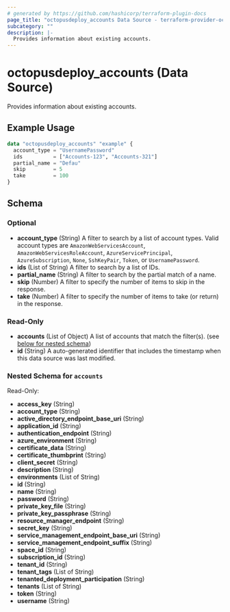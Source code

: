 ```yaml
---
# generated by https://github.com/hashicorp/terraform-plugin-docs
page_title: "octopusdeploy_accounts Data Source - terraform-provider-octopusdeploy"
subcategory: ""
description: |-
  Provides information about existing accounts.
---
```


# octopusdeploy_accounts (Data Source)

Provides information about existing accounts.

## Example Usage

```terraform
data "octopusdeploy_accounts" "example" {
  account_type = "UsernamePassword"
  ids          = ["Accounts-123", "Accounts-321"]
  partial_name = "Defau"
  skip         = 5
  take         = 100
}
```

<!-- schema generated by tfplugindocs -->
## Schema

### Optional

- **account_type** (String) A filter to search by a list of account types.  Valid account types are `AmazonWebServicesAccount`, `AmazonWebServicesRoleAccount`, `AzureServicePrincipal`, `AzureSubscription`, `None`, `SshKeyPair`, `Token`, or `UsernamePassword`.
- **ids** (List of String) A filter to search by a list of IDs.
- **partial_name** (String) A filter to search by the partial match of a name.
- **skip** (Number) A filter to specify the number of items to skip in the response.
- **take** (Number) A filter to specify the number of items to take (or return) in the response.

### Read-Only

- **accounts** (List of Object) A list of accounts that match the filter(s). (see [below for nested schema](#nestedatt--accounts))
- **id** (String) A auto-generated identifier that includes the timestamp when this data source was last modified.

<a id="nestedatt--accounts"></a>
### Nested Schema for `accounts`

Read-Only:

- **access_key** (String)
- **account_type** (String)
- **active_directory_endpoint_base_uri** (String)
- **application_id** (String)
- **authentication_endpoint** (String)
- **azure_environment** (String)
- **certificate_data** (String)
- **certificate_thumbprint** (String)
- **client_secret** (String)
- **description** (String)
- **environments** (List of String)
- **id** (String)
- **name** (String)
- **password** (String)
- **private_key_file** (String)
- **private_key_passphrase** (String)
- **resource_manager_endpoint** (String)
- **secret_key** (String)
- **service_management_endpoint_base_uri** (String)
- **service_management_endpoint_suffix** (String)
- **space_id** (String)
- **subscription_id** (String)
- **tenant_id** (String)
- **tenant_tags** (List of String)
- **tenanted_deployment_participation** (String)
- **tenants** (List of String)
- **token** (String)
- **username** (String)


